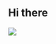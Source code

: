## Hi there
![](https://www.google.com/url?sa=i&url=https%3A%2F%2Fbr.pinterest.com%2Fpin%2F862861609880400095%2F&psig=AOvVaw2H_PKBa14jAQmyQHShOami&ust=1716634307705000&source=images&cd=vfe&opi=89978449&ved=0CA8QjRxqFwoTCNiLy6OPpoYDFQAAAAAdAAAAABAE)

